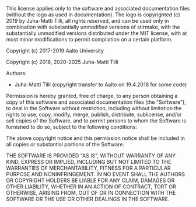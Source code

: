 This license applies only to the software and associated documentation files
(without the logo as used in documentation). The logo is copyrighted (c)
2019 by Juha-Matti Tilli, all rights reserved, and can be used only in
combination with substantially unmodified versions of stirmake, with
the substantially unmodified versions distributed under the MIT license, with
at most minor modifications to permit compilation on a certain platform.

Copyright (c) 2017-2019 Aalto University

Copyright (c) 2018, 2020-2025 Juha-Matti Tilli

Authors:
- Juha-Matti Tilli (copyright transfer to Aalto on 19.4.2018 for some code)

Permission is hereby granted, free of charge, to any person obtaining
a copy of this software and associated documentation files (the
"Software"), to deal in the Software without restriction, including
without limitation the rights to use, copy, modify, merge, publish,
distribute, sublicense, and/or sell copies of the Software, and to
permit persons to whom the Software is furnished to do so, subject to
the following conditions:

The above copyright notice and this permission notice shall be
included in all copies or substantial portions of the Software.

THE SOFTWARE IS PROVIDED "AS IS", WITHOUT WARRANTY OF ANY KIND,
EXPRESS OR IMPLIED, INCLUDING BUT NOT LIMITED TO THE WARRANTIES OF
MERCHANTABILITY, FITNESS FOR A PARTICULAR PURPOSE AND
NONINFRINGEMENT. IN NO EVENT SHALL THE AUTHORS OR COPYRIGHT HOLDERS BE
LIABLE FOR ANY CLAIM, DAMAGES OR OTHER LIABILITY, WHETHER IN AN ACTION
OF CONTRACT, TORT OR OTHERWISE, ARISING FROM, OUT OF OR IN CONNECTION
WITH THE SOFTWARE OR THE USE OR OTHER DEALINGS IN THE SOFTWARE.
